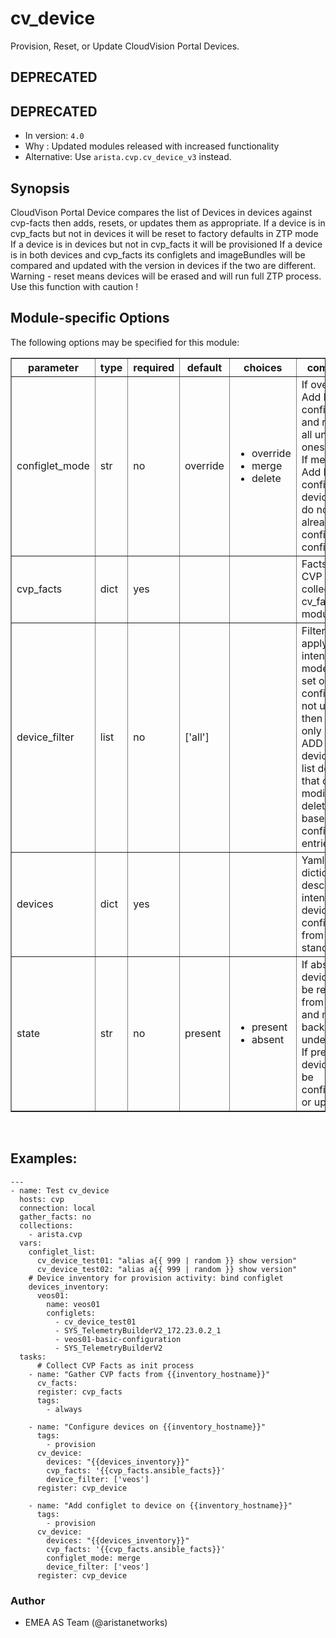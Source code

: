 # cv_device

Provision, Reset, or Update CloudVision Portal Devices.

<div class="contents" local="" depth="2">

</div>

## DEPRECATED

## DEPRECATED

- In version: `4.0`
- Why : Updated modules released with increased functionality
- Alternative: Use `arista.cvp.cv_device_v3` instead.

## Synopsis

CloudVison Portal Device compares the list of Devices in devices against
cvp-facts then adds, resets, or updates them as appropriate. If a device
is in cvp_facts but not in devices it will be reset to factory defaults
in ZTP mode If a device is in devices but not in cvp_facts it will be
provisioned If a device is in both devices and cvp_facts its configlets
and imageBundles will be compared and updated with the version in
devices if the two are different. Warning - reset means devices will be
erased and will run full ZTP process. Use this function with caution !

## Module-specific Options

The following options may be specified for this module:

<table border=1 cellpadding=4>

<tr>
<th class="head">parameter</th>
<th class="head">type</th>
<th class="head">required</th>
<th class="head">default</th>
<th class="head">choices</th>
<th class="head">comments</th>
</tr>

<tr>
<td>configlet_mode<br/><div style="font-size: small;"></div></td>
<td>str</td>
<td>no</td>
<td>override</td>
<td><ul><li>override</li><li>merge</li><li>delete</li></ul></td>
<td>
    <div>If override, Add listed configlets and remove all unlisted ones.</div>
    <div>If merge, Add listed configlets to device and do not touch already configured configlets.</div>
</td>
</tr>

<tr>
<td>cvp_facts<br/><div style="font-size: small;"></div></td>
<td>dict</td>
<td>yes</td>
<td></td>
<td></td>
<td>
    <div>Facts from CVP collected by cv_facts module</div>
</td>
</tr>

<tr>
<td>device_filter<br/><div style="font-size: small;"></div></td>
<td>list</td>
<td>no</td>
<td>[&#x27;all&#x27;]</td>
<td></td>
<td>
    <div>Filter to apply intended mode on a set of configlet. If not used, then module only uses ADD mode. device_filter list devices that can be modified or deleted based on configlets entries.</div>
</td>
</tr>

<tr>
<td>devices<br/><div style="font-size: small;"></div></td>
<td>dict</td>
<td>yes</td>
<td></td>
<td></td>
<td>
    <div>Yaml dictionary to describe intended devices configuration from CVP stand point.</div>
</td>
</tr>

<tr>
<td>state<br/><div style="font-size: small;"></div></td>
<td>str</td>
<td>no</td>
<td>present</td>
<td><ul><li>present</li><li>absent</li></ul></td>
<td>
    <div>If absent, devices will be removed from CVP and moved back to undefined.</div>
    <div>If present, devices will be configured or updated.</div>
</td>
</tr>

</table>
</br>

## Examples:

    ---
    - name: Test cv_device
      hosts: cvp
      connection: local
      gather_facts: no
      collections:
        - arista.cvp
      vars:
        configlet_list:
          cv_device_test01: "alias a{{ 999 | random }} show version"
          cv_device_test02: "alias a{{ 999 | random }} show version"
        # Device inventory for provision activity: bind configlet
        devices_inventory:
          veos01:
            name: veos01
            configlets:
              - cv_device_test01
              - SYS_TelemetryBuilderV2_172.23.0.2_1
              - veos01-basic-configuration
              - SYS_TelemetryBuilderV2
      tasks:
          # Collect CVP Facts as init process
        - name: "Gather CVP facts from {{inventory_hostname}}"
          cv_facts:
          register: cvp_facts
          tags:
            - always

        - name: "Configure devices on {{inventory_hostname}}"
          tags:
            - provision
          cv_device:
            devices: "{{devices_inventory}}"
            cvp_facts: '{{cvp_facts.ansible_facts}}'
            device_filter: ['veos']
          register: cvp_device

        - name: "Add configlet to device on {{inventory_hostname}}"
          tags:
            - provision
          cv_device:
            devices: "{{devices_inventory}}"
            cvp_facts: '{{cvp_facts.ansible_facts}}'
            configlet_mode: merge
            device_filter: ['veos']
          register: cvp_device

### Author

-   EMEA AS Team (@aristanetworks)
